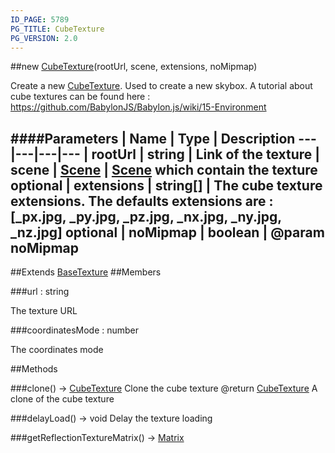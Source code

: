 ```yaml
---
ID_PAGE: 5789
PG_TITLE: CubeTexture
PG_VERSION: 2.0
---
```

##new [CubeTexture](page.php?p=5789)(rootUrl, scene, extensions, noMipmap)


Create a new [CubeTexture](page.php?p=5789). Used to create a new skybox.
A tutorial about cube textures  can be found here : https://github.com/BabylonJS/Babylon.js/wiki/15-Environment


####Parameters
 | Name | Type | Description
---|---|---|---
 | rootUrl | string | Link of the texture
 | scene | [Scene](page.php?p=5725) | [Scene](page.php?p=5725) which contain the texture
optional | extensions | string[] | The cube texture extensions. The defaults extensions are : [_px.jpg, _py.jpg, _pz.jpg, _nx.jpg, _ny.jpg, _nz.jpg]
optional | noMipmap | boolean | @param noMipmap
---

##Extends [BaseTexture](page.php?p=5788)
##Members

###url : string



The texture URL


###coordinatesMode : number



The coordinates mode







##Methods

###clone() &rarr; [CubeTexture](page.php?p=5789)
Clone the cube texture
@return [CubeTexture](page.php?p=5789) A clone of the cube texture




###delayLoad() &rarr; void
Delay the texture loading




###getReflectionTextureMatrix() &rarr; [Matrix](page.php?p=5811)

